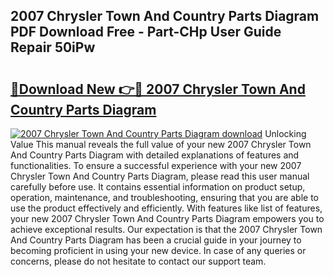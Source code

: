 ## 2007 Chrysler Town And Country Parts Diagram PDF Download Free - Part-CHp User Guide Repair 50iPw

# <h2><a href="http://dfqzmmb.blite.top/?on=2007+Chrysler+Town+And+Country+Parts+Diagram">🔗Download New 👉🔴 2007 Chrysler Town And Country Parts Diagram</a></h2>

[![2007 Chrysler Town And Country Parts Diagram download](https://i.imgur.com/lujVjoI.png)](http://dfqzmmb.blite.top/?on=2007+Chrysler+Town+And+Country+Parts+Diagram)
Unlocking Value This manual reveals the full value of your new 2007 Chrysler Town And Country Parts Diagram with detailed explanations of features and functionalities. To ensure a successful experience with your new 2007 Chrysler Town And Country Parts Diagram, please read this user manual carefully before use. It contains essential information on product setup, operation, maintenance, and troubleshooting, ensuring that you are able to use the product effectively and efficiently. With features like list of features, your new 2007 Chrysler Town And Country Parts Diagram empowers you to achieve exceptional results. Our expectation is that the 2007 Chrysler Town And Country Parts Diagram has been a crucial guide in your journey to becoming proficient in using your new device. In case of any queries or concerns, please do not hesitate to contact our support team.
